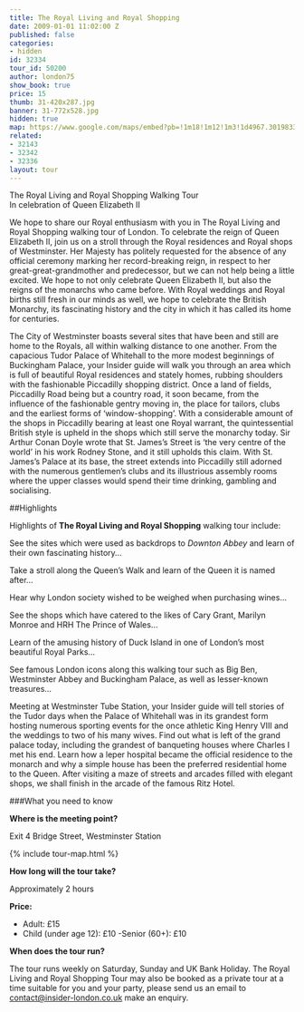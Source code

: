 ```yaml
---
title: The Royal Living and Royal Shopping
date: 2009-01-01 11:02:00 Z
published: false
categories:
- hidden
id: 32334
tour_id: 50200
author: london75
show_book: true
price: 15
thumb: 31-420x287.jpg
banner: 31-772x528.jpg
hidden: true
map: https://www.google.com/maps/embed?pb=!1m18!1m12!1m3!1d4967.301983362017!2d-0.12494109999997158!3d51.5012718!2m3!1f0!2f0!3f0!3m2!1i1024!2i768!4f13.1!3m3!1m2!1s0x487604bfa8d669d7%3A0x4c6356d8fd0d58a4!2sWestminster+Tube+Station%2C+Bridge+St%2C+London+SW1A+2JR%2C+United+Kingdom!5e0!3m2!1sen!2sus!4v1440407979812
related:
- 32143
- 32342
- 32336
layout: tour
---
```


<p class="lede">The Royal Living and Royal Shopping Walking Tour<br /> In celebration of Queen Elizabeth II</p>

We hope to share our Royal enthusiasm with you in The Royal Living and Royal Shopping walking tour of London. To celebrate the reign of Queen Elizabeth II, join us on a stroll through the Royal residences and Royal shops of Westminster. Her Majesty has politely requested for the absence of any official ceremony marking her record-breaking reign, in respect to her great-great-grandmother and predecessor, but we can not help being a little excited. We hope to not only celebrate Queen Elizabeth II, but also the reigns of the monarchs who came before. With Royal weddings and Royal births still fresh in our minds as well, we hope to celebrate the British Monarchy, its fascinating history and the city in which it has called its home for centuries.

The City of Westminster boasts several sites that have been and still are home to the Royals, all within walking distance to one another. From the capacious Tudor Palace of Whitehall to the more modest beginnings of Buckingham Palace, your Insider guide will walk you through an area which is full of beautiful Royal residences and stately homes, rubbing shoulders with the fashionable Piccadilly shopping district. Once a land of fields, Piccadilly Road being but a country road, it soon became, from the influence of the fashionable gentry moving in, the place for tailors, clubs and the earliest forms of ‘window-shopping’. With a considerable amount of the shops in Piccadilly bearing at least one Royal warrant, the quintessential British style is upheld in the shops which still serve the monarchy today. Sir Arthur Conan Doyle wrote that St. James’s Street is ‘the very centre of the world’ in his work Rodney Stone, and it still upholds this claim. With St. James’s Palace at its base, the street extends into Piccadilly still adorned with the numerous gentlemen’s clubs and its illustrious assembly rooms where the upper classes would spend their time drinking, gambling and socialising.

##Highlights

Highlights of **The Royal Living and Royal Shopping** walking tour include:

See the sites which were used as backdrops to <em>Downton Abbey</em> and learn of their own fascinating history&#8230;

Take a stroll along the Queen&#8217;s Walk and learn of the Queen it is named after&#8230;

Hear why London society wished to be weighed when purchasing wines&#8230;

See the shops which have catered to the likes of Cary Grant, Marilyn Monroe and HRH The Prince of Wales&#8230;

Learn of the amusing history of Duck Island in one of London&#8217;s most beautiful Royal Parks&#8230;

See famous London icons along this walking tour such as Big Ben, Westminster Abbey and Buckingham Palace, as well as lesser-known treasures&#8230;

Meeting at Westminster Tube Station, your Insider guide will tell stories of the Tudor days when the Palace of Whitehall was in its grandest form hosting numerous sporting events for the once athletic King Henry VIII and the weddings to two of his many wives. Find out what is left of the grand palace today, including the grandest of banqueting houses where Charles I met his end. Learn how a leper hospital became the official residence to the monarch and why a simple house has been the preferred residential home to the Queen. After visiting a maze of streets and arcades filled with elegant shops, we shall finish in the arcade of the famous Ritz Hotel.

###What you need to know

**Where is the meeting point?**

Exit 4 Bridge Street, Westminster Station

{% include tour-map.html %}

**How long will the tour take?**

Approximately 2 hours

**Price:**

- Adult: £15
- Child (under age 12): £10
-Senior (60+): £10

**When does the tour run?**

The tour runs weekly on Saturday, Sunday and UK Bank Holiday. The Royal Living and Royal Shopping Tour may also be booked as a private tour at a time suitable for you and your party, please send us an email to <a href="mailto:contact@insider-london.co.uk">contact@insider-london.co.uk</a> make an enquiry.
